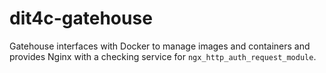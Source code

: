 dit4c-gatehouse
===============

Gatehouse interfaces with Docker to manage images and containers and provides Nginx with a checking service for `ngx_http_auth_request_module`.
